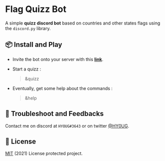 # Flag Quizz Bot
A simple **quizz discord bot** based on countries and other states flags using the `discord.py` library.

## 📦 Install and Play

* Invite the bot onto your server with this [**link**](https://discord.com/api/oauth2/authorize?client_id=714888550667124766&permissions=116800&scope=bot).

* Start a quizz :
   > &quizz

* Eventually, get some help about the commands :
   > &help

## 🔧 Troubleshoot and Feedbacks
Contact me on discord at `HYOUG#3643` or on twitter [@HY0UG](https://twitter.com/HY0UG).

## 📜 License 
[MIT](https://choosealicense.com/licenses/mit/) (2021) License protected project.
